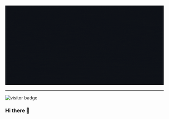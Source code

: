 ![Jeddi](https://github.com/Jeddi212/Jeddi212/blob/main/Jeddi%20(2).gif)

<hr>

![visitor badge](https://visitor-badge.glitch.me/badge?page_id=jwenjian.visitor-badge)

### Hi there 👋

<!--
**Jeddi212/Jeddi212** is a ✨ _special_ ✨ repository because its `README.md` (this file) appears on your GitHub profile.

Here are some ideas to get you started:

- 🔭 I’m currently working on ...
- 🌱 I’m currently learning ...
- 👯 I’m looking to collaborate on ...
- 🤔 I’m looking for help with ...
- 💬 Ask me about ...
- 📫 How to reach me: ...
- 😄 Pronouns: ...
- ⚡ Fun fact: ...
-->
